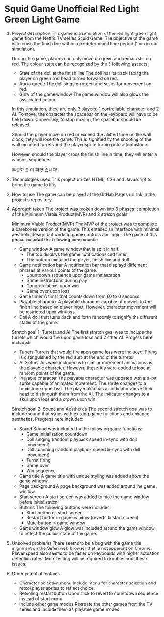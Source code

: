 # Squid Game Unofficial Red Light Green Light Game

1.  Project description
    This game is a simulation of the red light green light game from the Netflix TV series Squid Game.
    The objective of the game is to cross the finish line within a predetermined time period (1min in our simulation).

    During the game, players can only move on green and remain still on red.
    The colour state can be recognized by the 3 following aspects:

    - State of the doll at the finish line
      The doll has its back facing the player on green and head turned forward on red.
    - Audio queue
      The doll sings on green and scans for movement on red.
    - Glow of the game window
      The game window will also glows the associated colour.

    In this simulation, there are only 3 players; 1 controllable character and 2 AI.
    To move, the character the spacebar on the keyboard will have to be held down.
    Conversely, to stop moving, the spacebar should be released.

    Should the player move on red or exceed the alotted time on the wall clock, they will lose the game.
    This is signified by the shooting of the wall mounted turrets and the player sprite turning into a tombstone.

    However, should the player cross the finish line in time, they will enter a winning sequence.

    무궁화 꽃 이 피었 습니다!

2.  Technologies used
    This project utilizes HTML, CSS and Javascript to bring the game to life.

3.  How to use
    The game can be played at the GitHub Pages url link in the project's repository.

4.  Approach taken
    The project was broken down into 3 phases: completion of the Minimum Viable Product(MVP) and 2 stretch goals.

    Minimum Viable Product(MVP)
    The MVP of the project was to complete a barebones version of the game.
    This entailed an interface with minimal aesthetic design but working game controls and logic.
    The game at this phase included the following components:

    - Game window
      A game window that is split in half.
      - The top displays the game notifications and timer.
      - The bottom containd the player, finish line and doll.
    - Game notification bar
      A notification bar that displayd differnent phrases at various points of the game.
      - Countdown sequence upon game initialization
      - Game instructions during play
      - Congratulations upon win
      - Game over upon loss
    - Game timer
      A timer that counts down from 60 to 0 seconds.
    - Playable character
      A playable character capable of moving to the finish line based on player input.
      However, character movement will be restricted upon win/loss.
    - Doll
      A doll that turns back and forth randomly to signify the different states of the game.

    Stretch goal 1: Turrets and AI
    The first stretch goal was to include the turrets which would fire upon game loss and 2 other AI.
    Progess here included:

    - Turrets
      Turrets that would fire upon game loss were included.
      Firing is distinguished by the red auro at the end of the turrets.
    - AI
      2 other AIs were included with similar movement animations as the playable character.
      However, these AIs were coded to lose at random points of the game.
    - Playable character
      The playable character was updated with a 8-bit sprite capable of animated movement.
      The sprite changes to a tombstone upon loss.
      The player also has an indicator above their head to distinguish them from the AI.
      The indicator changes to a skull upon loss and a crown upon win.

    Stretch goal 2: Sound and Aesthetics
    The second stretch goal was to include sound that syncs with existing game functions and enhance aesthetics.
    Progress here included:

    - Sound
      Sound was included for the following game functions:
      - Game initialization countdown
      - Doll singing (random playback speed in-sync with doll movement)
      - Doll scanning (random playback speed in-sync with doll movement)
      - Turret firing
      - Game over
      - Win sequence
    - Game title
      A game title with unique styling was added above the game window.
    - Page background
      A page background was added around the game window.
    - Start screen
      A start screen was added to hide the game window before initialization.
    - Buttons
      The following buttons were included:
      - Start button on start screen
      - Restart button in game window (reverts to start screen)
      - Mute button in game window
    - Game window glow
      A glow was included around the game window to reflect the colour state of the game.

5.  Unsolved problems
    There seems to be a bug with the game title alignment on the Safari web browser that is not apparent on Chrome.
    Player speed also seems to be faster on keyboards with higher actuation detection rates.
    More testing will be required to troubleshoot these issues.

6.  Other potential features
    - Character selection menu
      Include menu for character selection and retool player sprites to reflect choice.
    - Retooling restart button
      Upon click to revert to countdown sequence instead of start menu
    - Include other game modes
      Recreate the other games from the TV series and include them as playable game modes
